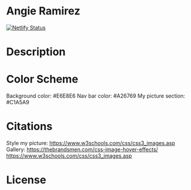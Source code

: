 # Angie Ramirez

[![Netlify Status](https://api.netlify.com/api/v1/badges/01dd6c97-a813-4816-bf07-a3a4d4420b71/deploy-status)](https://app.netlify.com/sites/about-me-angiemorell/deploys)

# Description

# Color Scheme
Background color: #E6E8E6
Nav bar color: #A26769
My picture section: #C1A5A9

# Citations
Style my picture: https://www.w3schools.com/css/css3_images.asp
Gallery: https://thebrandsmen.com/css-image-hover-effects/
         https://www.w3schools.com/css/css3_images.asp 

# License